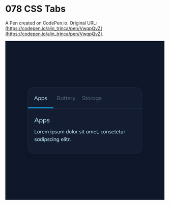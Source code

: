 # 078 CSS Tabs

A Pen created on CodePen.io. Original URL: [https://codepen.io/alin_trinca/pen/VwqpQvZ](https://codepen.io/alin_trinca/pen/VwqpQvZ).

![CSS Tabs Screenshot](css-tabs.png)
